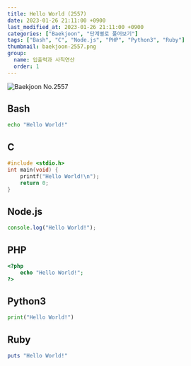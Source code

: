 ```yaml
---
title: Hello World (2557)
date: 2023-01-26 21:11:00 +0900
last_modified_at: 2023-01-26 21:11:00 +0900
categories: ["Baekjoon", "단계별로 풀어보기"]
tags: ["Bash", "C", "Node.js", "PHP", "Python3", "Ruby"]
thumbnail: baekjoon-2557.png
group:
  name: 입출력과 사칙연산
  order: 1
---
```


![Baekjoon No.2557](baekjoon-2557.png)

## Bash
```bash
echo "Hello World!"
```

## C
```c
#include <stdio.h>
int main(void) {
	printf("Hello World!\n");
	return 0;
}
```

## Node.js
```javascript
console.log("Hello World!");
```

## PHP
```php
<?php
	echo "Hello World!";
?>
```

## Python3
```python
print("Hello World!")
```

## Ruby
```ruby
puts "Hello World!"
```
